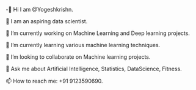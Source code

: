 -👋 Hi I am @Yogeshkrishn.

🧔 I am an aspiring data scientist.

🔭 I’m currently working on Machine Learning and Deep learning projects.

🌱 I’m currently learning various machine learning techniques.

👯 I’m looking to collaborate on Machine learning projects.

💬 Ask me about Artificial Intelligence, Statistics, DataScience, Fitness.

📫 How to reach me: +91 9123590690.
